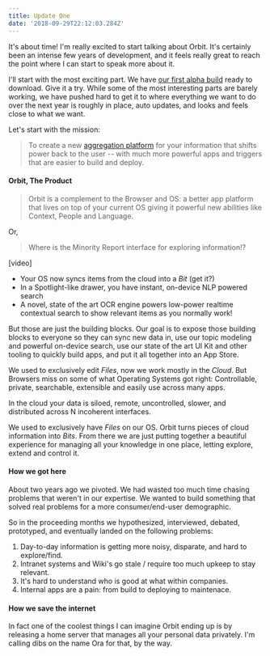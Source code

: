 ```yaml
---
title: Update One
date: '2018-09-29T22:12:03.284Z'
---
```


It's about time! I'm really excited to start talking about Orbit. It's certainly been an intense few years of development, and it feels really great to reach the point where I can start to speak more about it.

I'll start with the most exciting part. We have [our first alpha build]() ready to download. Give it a try. While some of the most interesting parts are barely working, we have pushed hard to get it to where everything we want to do over the next year is roughly in place, auto updates, and looks and feels close to what we want.

Let's start with the mission:

> To create a new [aggregation platform]() for your information that shifts power back to the user -- with much more powerful apps and triggers that are easier to build and deploy.

#### Orbit, The Product

> Orbit is a complement to the Browser and OS: a better app platform that lives on top of your current OS giving it powerful new abilities like Context, People and Language.

Or,

> Where is the Minority Report interface for exploring information!?

[video]

- Your OS now syncs items from the cloud into a _Bit_ (get it?)
- In a Spotlight-like drawer, you have instant, on-device NLP powered search
- A novel, state of the art OCR engine powers low-power realtime contextual search to show relevant items as you normally work!

But those are just the building blocks. Our goal is to expose those building blocks to everyone so they can sync new data in, use our topic modeling and powerful on-device search, use our state of the art UI Kit and other tooling to quickly build apps, and put it all together into an App Store.

We used to exclusively edit _Files_, now we work mostly in the _Cloud_. But Browsers miss on some of what Operating Systems got right: Controllable, private, searchable, extensible and easily use across many apps.

In the cloud your data is siloed, remote, uncontrolled, slower, and distributed across N incoherent interfaces.

We used to exclusively have _Files_ on our OS. Orbit turns pieces of cloud information into _Bits_. From there we are just putting together a beautiful experience for managing all your knowledge in one place, letting explore, extend and control it.

#### How we got here

About two years ago we pivoted. We had wasted too much time chasing problems that weren't in our expertise. We wanted to build something that solved real problems for a more consumer/end-user demographic.

So in the proceeding months we hypothesized, interviewed, debated, prototyped, and eventually landed on the following problems:

1. Day-to-day information is getting more noisy, disparate, and hard to explore/find.
2. Intranet systems and Wiki's go stale / require too much upkeep to stay relevant.
3. It's hard to understand who is good at what within companies.
4. Internal apps are a pain: from build to deploying to maintenace.

#### How we save the internet

In fact one of the coolest things I can imagine Orbit ending up is by releasing a home server that manages all your personal data privately. I'm calling dibs on the name Ora for that, by the way.
